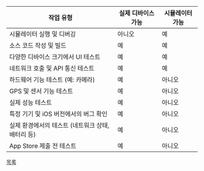 
| 작업 유형                            | 실제 디바이스 가능 | 시뮬레이터 가능 |
|-----------------------------------|-------------------|-----------------|
| 시뮬레이터 실행 및 디버깅             | 아니오              | 예              |
| 소스 코드 작성 및 빌드                 | 예                  | 예              |
| 다양한 디바이스 크기에서 UI 테스트     | 예                  | 예              |
| 네트워크 호출 및 API 통신 테스트      | 예                  | 예              |
| 하드웨어 기능 테스트 (예: 카메라)    | 예                  | 아니오          |
| GPS 및 센서 기능 테스트              | 예                  | 아니오          |
| 실제 성능 테스트                    | 예                  | 아니오          |
| 특정 기기 및 iOS 버전에서의 버그 확인 | 예                  | 아니오          |
| 실제 환경에서의 테스트 (네트워크 상태, 배터리 등) | 예       | 아니오          |
| App Store 제출 전 테스트            | 예                  | 아니오          |



[목록](../README_link.md)